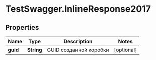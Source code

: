 # TestSwagger.InlineResponse2017

## Properties

Name | Type | Description | Notes
------------ | ------------- | ------------- | -------------
**guid** | **String** | GUID созданной коробки | [optional] 


